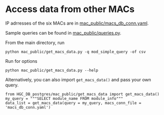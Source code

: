 # Access data from other MACs

IP adrresses of the six MACs are in [mac_public/macs_db_conn.yaml](https://github.com/cmu-hgc-mac/HGC_DB_postgres/blob/main/mac_public/macs_db_conn.yaml).

Sample queries can be found in [mac_public/queries.py](https://github.com/cmu-hgc-mac/HGC_DB_postgres/blob/main/mac_public/queries.py).

From the main directory, run
```
python mac_public/get_macs_data.py -q mod_simple_query -of csv
```

Run for options
```
python mac_public/get_macs_data.py --help
```

Alternatively, you can also import `get_macs_data()` and pass your own query.
```
from HGC_DB_postgres/mac_public/get_macs_data import get_macs_data()
my_query = """SELECT module_name FROM module_info"""
data_list = get_macs_data(query = my_query, macs_conn_file = 'macs_db_conn.yaml')
```